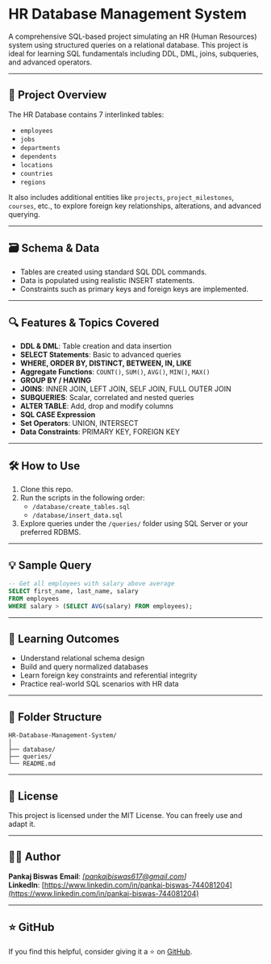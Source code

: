 # HR Database Management System

A comprehensive SQL-based project simulating an HR (Human Resources) system using structured queries on a relational database. This project is ideal for learning SQL fundamentals including DDL, DML, joins, subqueries, and advanced operators.

---

## 📌 Project Overview

The HR Database contains 7 interlinked tables:
- `employees`
- `jobs`
- `departments`
- `dependents`
- `locations`
- `countries`
- `regions`

It also includes additional entities like `projects`, `project_milestones`, `courses`, etc., to explore foreign key relationships, alterations, and advanced querying.

---

## 🗃️ Schema & Data

- Tables are created using standard SQL DDL commands.
- Data is populated using realistic INSERT statements.
- Constraints such as primary keys and foreign keys are implemented.

---

## 🔍 Features & Topics Covered

- **DDL & DML**: Table creation and data insertion
- **SELECT Statements**: Basic to advanced queries
- **WHERE, ORDER BY, DISTINCT, BETWEEN, IN, LIKE**
- **Aggregate Functions**: `COUNT()`, `SUM()`, `AVG()`, `MIN()`, `MAX()`
- **GROUP BY / HAVING**
- **JOINS**: INNER JOIN, LEFT JOIN, SELF JOIN, FULL OUTER JOIN
- **SUBQUERIES**: Scalar, correlated and nested queries
- **ALTER TABLE**: Add, drop and modify columns
- **SQL CASE Expression**
- **Set Operators**: UNION, INTERSECT
- **Data Constraints**: PRIMARY KEY, FOREIGN KEY

---

## 🛠️ How to Use

1. Clone this repo.
2. Run the scripts in the following order:
   - `/database/create_tables.sql`
   - `/database/insert_data.sql`
3. Explore queries under the `/queries/` folder using SQL Server or your preferred RDBMS.

---

## 💡 Sample Query

```sql
-- Get all employees with salary above average
SELECT first_name, last_name, salary
FROM employees
WHERE salary > (SELECT AVG(salary) FROM employees);
```

---

## 🧠 Learning Outcomes

- Understand relational schema design
- Build and query normalized databases
- Learn foreign key constraints and referential integrity
- Practice real-world SQL scenarios with HR data

---

## 📂 Folder Structure

```
HR-Database-Management-System/
│
├── database/
├── queries/
└── README.md
```

---

## 📜 License

This project is licensed under the MIT License. You can freely use and adapt it.

---

## 👨‍💻 Author

**Pankaj Biswas**
**Email**: _[pankajbiswas617@gmail.com]_  
**LinkedIn**: [https://www.linkedin.com/in/pankaj-biswas-744081204](https://www.linkedin.com/in/pankaj-biswas-744081204)

---

## ⭐ GitHub

If you find this helpful, consider giving it a ⭐ on [GitHub](https://github.com/Pankaj8234).
